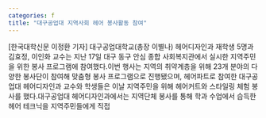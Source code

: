 ```yaml
---
categories: f
title: "대구공업대 지역사회 헤어 봉사활동 참여"
---
```

[한국대학신문 이정환 기자] 대구공업대학교(총장 이별나) 헤어디자인과 재학생 5명과 김효정, 이인화 교수는 지난 17일 대구 동구 안심 종합 사회복지관에서 실시한 지역주민을 위한 봉사 프로그램에 참여했다.이번 행사는 지역의 취약계층을 위해 23개 분야의 다양한 봉사단이 참여해 맞춤형 봉사 프로그램으로 진행됐으며, 헤어파트로 참여한 대구공업대 헤어디자인과 교수와 학생들은 이날 지역주민을 위해 헤어커트와 스타일링 체험 봉사를 했다.대구공업대 헤어디자인과에서는 지역단체 봉사를 통해 학과 수업에서 습득한 헤어 테크닉을 지역주민들에게 직접